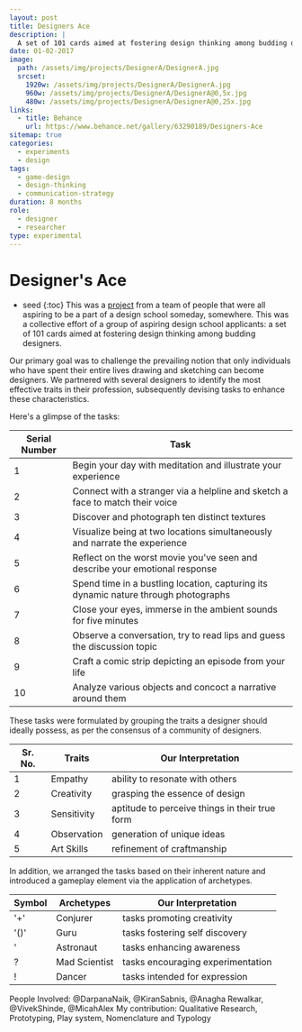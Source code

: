 ```yaml
---
layout: post
title: Designers Ace
description: |
  A set of 101 cards aimed at fostering design thinking among budding designers.
date: 01-02-2017
image:
  path: /assets/img/projects/DesignerA/DesignerA.jpg
  srcset:
    1920w: /assets/img/projects/DesignerA/DesignerA.jpg
    960w: /assets/img/projects/DesignerA/DesignerA@0,5x.jpg
    480w: /assets/img/projects/DesignerA/DesignerA@0,25x.jpg
links:
  - title: Behance
    url: https://www.behance.net/gallery/63290189/Designers-Ace
sitemap: true
categories:
  - experiments
  - design
tags:
  - game-design
  - design-thinking
  - communication-strategy
duration: 8 months
role:
  - designer
  - researcher
type: experimental
---
```


# Designer's Ace
* seed
{:toc}
This was a [project](https://www.behance.net/gallery/63290189/Designers-Ace) from a team of people that were all aspiring to be a part of a design school someday, somewhere. This was a collective effort of a group of aspiring design school applicants: a set of 101 cards aimed at fostering design thinking among budding designers.

Our primary goal was to challenge the prevailing notion that only individuals who have spent their entire lives drawing and sketching can become designers. We partnered with several designers to identify the most effective traits in their profession, subsequently devising tasks to enhance these characteristics.

Here's a glimpse of the tasks:

Serial Number | Task
--------------- | ------
1	|Begin your day with meditation and illustrate your experience
2	|Connect with a stranger via a helpline and sketch a face to match their voice
3	|Discover and photograph ten distinct textures
4	|Visualize being at two locations simultaneously and narrate the experience
5	|Reflect on the worst movie you've seen and describe your emotional response
6	|Spend time in a bustling location, capturing its dynamic nature through photographs
7	|Close your eyes, immerse in the ambient sounds for five minutes
8	|Observe a conversation, try to read lips and guess the discussion topic
9	|Craft a comic strip depicting an episode from your life
10	|Analyze various objects and concoct a narrative around them

These tasks were formulated by grouping the traits a designer should ideally possess, as per the consensus of a community of designers.

Sr. No. | Traits | Our Interpretation
------  | ------ | ------
1	|Empathy | ability to resonate with others
2	|Creativity | grasping the essence of design
3	|Sensitivity | aptitude to perceive things in their true form
4	|Observation | generation of unique ideas
5	|Art Skills | refinement of craftmanship

In addition, we arranged the tasks based on their inherent nature and introduced a gameplay element via the application of archetypes.

Symbol | Archetypes | Our Interpretation
------  | ------ | ------
'+' |Conjurer | tasks promoting creativity 
'()'	|Guru | tasks fostering self discovery
'	|Astronaut | tasks enhancing awareness
?	|Mad Scientist | tasks encouraging experimentation
!	|Dancer | tasks intended for expression

People Involved: @DarpanaNaik, @KiranSabnis, @Anagha Rewalkar, @VivekShinde, @MicahAlex
My contribution:  Qualitative Research, Prototyping, Play system, Nomenclature and Typology
